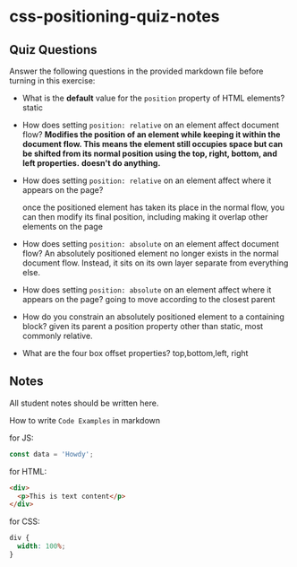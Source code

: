 # css-positioning-quiz-notes

## Quiz Questions

Answer the following questions in the provided markdown file before turning in this exercise:

- What is the **default** value for the `position` property of HTML elements?
  static
- How does setting `position: relative` on an element affect document flow?
  **Modifies the position of an element while keeping it within the document flow. This means the element still occupies space but can be shifted from its normal position using the top, right, bottom, and left properties.**
  **doesn't do anything.**
- How does setting `position: relative` on an element affect where it appears on the page?

  once the positioned element has taken its place in the normal flow, you can then modify its final position, including making it overlap other elements on the page

- How does setting `position: absolute` on an element affect document flow?
  An absolutely positioned element no longer exists in the normal document flow. Instead, it sits on its own layer separate from everything else.
- How does setting `position: absolute` on an element affect where it appears on the page?
  going to move according to the closest parent

- How do you constrain an absolutely positioned element to a containing block?
  given its parent a position property other than static, most commonly relative.
- What are the four box offset properties?
  top,bottom,left, right

## Notes

All student notes should be written here.

How to write `Code Examples` in markdown

for JS:

```javascript
const data = 'Howdy';
```

for HTML:

```html
<div>
  <p>This is text content</p>
</div>
```

for CSS:

```css
div {
  width: 100%;
}
```
